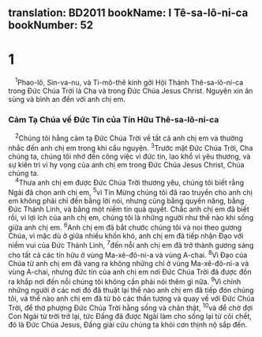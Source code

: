 translation: BD2011
bookName: I Tê-sa-lô-ni-ca 
bookNumber: 52
-------

<div class="title"><h1>1</h1></div>
<span class="verse 1te_1_1"> <sup>1</sup>Phao-lô, Sin-va-nu, và Ti-mô-thê kính gởi Hội Thánh Thê-sa-lô-ni-ca trong Ðức Chúa Trời là Cha và trong Ðức Chúa Jesus Christ. Nguyện xin ân sủng và bình an đến với anh chị em.<br/></span>
<div class="title"><h3>Cảm Tạ Chúa về Ðức Tin của Tín Hữu Thê-sa-lô-ni-ca</h3></div>
<span class="verse 1te_1_2"> <sup>2</sup>Chúng tôi hằng cảm tạ Ðức Chúa Trời về tất cả anh chị em và thường nhắc đến anh chị em trong khi cầu nguyện. </span>
<span class="verse 1te_1_3"><sup>3</sup>Trước mặt Ðức Chúa Trời, Cha chúng ta, chúng tôi nhớ đến công việc vì đức tin, lao khổ vì yêu thương, và sự kiên trì vì hy vọng của anh chị em trong Ðức Chúa Jesus Christ, Chúa chúng ta.<br/></span>
<span class="verse 1te_1_4"> <sup>4</sup>Thưa anh chị em được Ðức Chúa Trời thương yêu, chúng tôi biết rằng Ngài đã chọn anh chị em, </span>
<span class="verse 1te_1_5"><sup>5</sup>vì Tin Mừng chúng tôi đã rao truyền cho anh chị em không phải chỉ đến bằng lời nói, nhưng cũng bằng quyền năng, bằng Ðức Thánh Linh, và bằng một niềm tin quả quyết. Chắc anh chị em đã biết rồi, vì lợi ích của anh chị em, chúng tôi là những người như thế nào khi sống giữa anh chị em. </span>
<span class="verse 1te_1_6"><sup>6</sup>Anh chị em đã bắt chước chúng tôi và noi theo gương Chúa, vì mặc dù ở giữa nhiều khốn khó, anh chị em đã tiếp nhận Ðạo với niềm vui của Ðức Thánh Linh, </span>
<span class="verse 1te_1_7"><sup>7</sup>đến nỗi anh chị em đã trở thành gương sáng cho tất cả các tín hữu ở vùng Ma-xê-đô-ni-a và vùng A-chai. </span>
<span class="verse 1te_1_8"><sup>8</sup>Vì Ðạo của Chúa từ anh chị em đã vang ra không những chỉ ở vùng Ma-xê-đô-ni-a và vùng A-chai, nhưng đức tin của anh chị em nơi Ðức Chúa Trời đã được đồn ra khắp nơi đến nỗi chúng tôi không cần phải nói thêm gì nữa. </span>
<span class="verse 1te_1_9"><sup>9</sup>Vì chính những người ở các nơi đó đã thuật lại thể nào anh chị em đã tiếp đón chúng tôi, và thể nào anh chị em đã từ bỏ các thần tượng và quay về với Ðức Chúa Trời, để thờ phượng Ðức Chúa Trời hằng sống và chân thật, </span>
<span class="verse 1te_1_10"><sup>10</sup>và để chờ đợi Con Ngài từ trời trở lại, tức Ðấng đã được Ngài làm cho sống lại từ cõi chết, đó là Ðức Chúa Jesus, Ðấng giải cứu chúng ta khỏi cơn thịnh nộ sắp đến.<br/></span>
